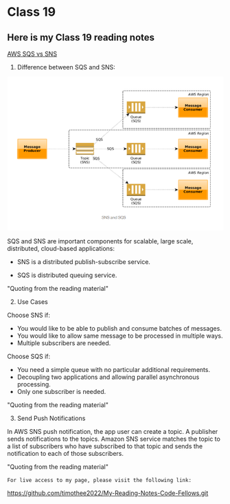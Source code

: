 # Class 19

## Here is my Class 19 reading notes

[AWS SQS vs SNS](https://medium.com/awesome-cloud/aws-difference-between-sqs-and-sns-61a397bf76c5)

1. Difference between SQS and SNS:

![SQS vs SNS](../SQS%20vs%20SNS.PNG)

SQS and SNS are important components for scalable, large scale, distributed, cloud-based applications:

* SNS is a distributed publish-subscribe service.

* SQS is distributed queuing service.

"Quoting from the reading material"

2. Use Cases

Choose SNS if:

* You would like to be able to publish and consume batches of messages.
* You would like to allow same message to be processed in multiple ways.
* Multiple subscribers are needed.

Choose SQS if:

* You need a simple queue with no particular additional requirements.
* Decoupling two applications and allowing parallel asynchronous processing.
* Only one subscriber is needed.

"Quoting from the reading material"

3. Send Push Notifications

In AWS SNS push notification, the app user can create a topic. A publisher sends notifications to the topics. Amazon SNS service matches the topic to a list of subscribers who have subscribed to that topic and sends the notification to each of those subscribers.

"Quoting from the reading material"


    For live access to my page, please visit the following link:
<https://github.com/timothee2022/My-Reading-Notes-Code-Fellows.git>